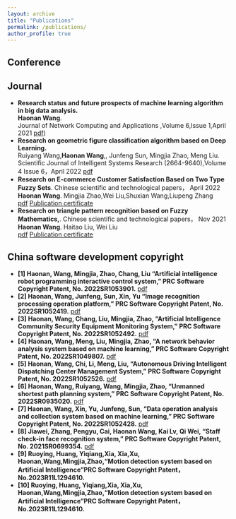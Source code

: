 ```yaml
---
layout: archive
title: "Publications"
permalink: /publications/
author_profile: true
---
```

## Conference 



## Journal


- **Research status and future prospects of machine learning algorithm in big data analysis.**\
**Haonan Wang**.\
Journal of Network Computing and Applications ,Volume 6,Issue 1,April 2021
[pdf](https://www.clausiuspress.com/assets/default/article/2021/06/01/article_1622604557.pdf))  
- **Research on geometric figure classification algorithm based on Deep Learning.**\
 Ruiyang Wang,**Haonan Wang**,, Junfeng Sun, Mingjia Zhao, Meng Liu.\
Scientific Journal of Intelligent Systems Research (2664-9640),Volume 4 Issue 6，April 2022 [pdf](http://www.sjisr.org/download/sjisr-4-6-335-340.pdf)
- **Research on E-commerce Customer Satisfaction Based on Two Type
Fuzzy Sets**.
Chinese scientific and technological papers， April 2022
**Haonan Wang**. Mingjia Zhao,Wei Liu,Shuxian Wang,Liupeng Zhang\
<a href="../files/2022204-330.pdf" class="uline">pdf</a> <a href="../files/2022204-330.pdf" class="uline">Publication certificate</a>
- **Research on triangle pattern recognition based on Fuzzy
Mathematics,**.
Chinese scientific and technological papers， Nov 2021
**Haonan Wang**. Haitao Liu, Wei Liu\
<a href="../files/论文电子版.pdf" class="uline">pdf</a> <a href="../files/2022204-330.pdf" class="uline">Publication certificate</a>


## China software development copyright
- **[1] Haonan, Wang, Mingjia, Zhao, Chang, Liu “Artificial intelligence robot programming
interactive control system,” PRC Software Copyright Patent, No. 2022SR1053901.** <a href="../files/3.人工智能机器人编程交互控制系统.pdf" class="uline">pdf</a>
- **[2] Haonan, Wang, Junfeng, Sun, Xin, Yu “Image recognition processing operation
platform,” PRC Software Copyright Patent, No. 2022SR1052419.** <a href="../files/5.图像识别处理操作平台.pdf" class="uline">pdf </a>
- **[3] Haonan, Wang, Chang, Liu, Mingjia, Zhao, “Artificial Intelligence Community Security
Equipment Monitoring System,” PRC Software Copyright Patent, No. 2022SR1052492.** <a href="../files/4.人工智能社区安全装备监控系统.pdf" class="uline">pdf</a>
- **[4] Haonan, Wang, Meng, Liu, Mingjia, Zhao, “A network behavior analysis system based
on machine learning,” PRC Software Copyright Patent, No. 2022SR1049807.** <a href="../files/2.基于机器学习的网络行为分析系统.pdf" class="uline">pdf</a>
- **[5] Haonan, Wang, Chi, Li, Meng, Liu, “Autonomous Driving Intelligent Dispatching
Center Management System,” PRC Software Copyright Patent, No. 2022SR1052526.** <a href="../files/6.自动驾驶智能调度中心管理系统.pdf" class="uline">pdf</a>
- **[6] Haonan, Wang, Ruiyang, Wang, Mingjia, Zhao, “Unmanned shortest path planning
system,” PRC Software Copyright Patent, No. 2022SR0935020.** <a href="../files/7.无人驾驶最短路径规划系统.pdf" class="uline">pdf</a>
- **[7] Haonan, Wang, Xin, Yu, Junfeng, Sun, “Data operation analysis and collection system
based on machine learning,” PRC Software Copyright Patent, No. 2022SR1052428.** <a href="../files/1.基于机器学习的数据分析运营采集系统.pdf" class="uline">pdf</a>
- **[8] Jiawei, Zhang, Pengyu, Cai, Haonan Wang, Kai Lv, Qi Wei, “Staff check-in face
recognition system,” PRC Software Copyright Patent, No. 2021SR0699354.** <a href="../files/8.职工签到人脸识别系统.pdf" class="uline">pdf</a>
- **[9] Ruoying, Huang, Yiqiang,Xia, Xia,Xu, Haonan,Wang,Mingjia,Zhao,“Motion detection
system based on Artificial Intelligence”PRC Software Copyright Patent，No.2023R11L1294610.**
- **[10] Ruoying, Huang, Yiqiang,Xia, Xia,Xu, Haonan,Wang,Mingjia,Zhao,“Motion detection
system based on Artificial Intelligence”PRC Software Copyright Patent，No.2023R11L1294610.**



